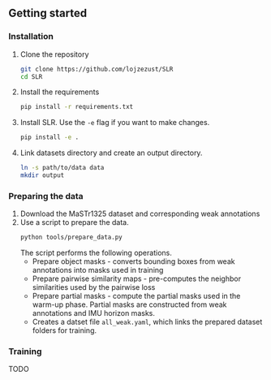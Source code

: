 
## Getting started

### Installation

1. Clone the repository
    ```bash
    git clone https://github.com/lojzezust/SLR
    cd SLR
    ```
2. Install the requirements
    ```bash
    pip install -r requirements.txt
    ```
3. Install SLR. Use the `-e` flag if you want to make changes.
    ```bash
    pip install -e .
    ```
4. Link datasets directory and create an output directory.
    ```bash
    ln -s path/to/data data
    mkdir output
    ```

### Preparing the data

1. Download the MaSTr1325 dataset and corresponding weak annotations
2. Use a script to prepare the data.
    ```bash
    python tools/prepare_data.py
    ```
    The script performs the following operations.
    - Prepare object masks - converts bounding boxes from weak annotations into masks used in training
    - Prepare pairwise similarity maps - pre-computes the neighbor similarities used by the pairwise loss
    - Prepare partial masks - compute the partial masks used in the warm-up phase. Partial masks are constructed from weak annotations and IMU horizon masks.
    - Creates a datset file `all_weak.yaml`, which links the prepared dataset folders for training.

### Training

TODO